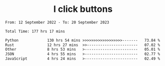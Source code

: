 <h1 align="center">
I click buttons
</h1>

<!--START_SECTION:waka-->

```txt
From: 12 September 2022 - To: 20 September 2023

Total Time: 177 hrs 17 mins

Python             130 hrs 54 mins >>>>>>>>>>>>>>>>>>-------   73.84 %
Rust               12 hrs 27 mins  >>-----------------------   07.02 %
Other              8 hrs 53 mins   >------------------------   05.01 %
JSON               4 hrs 55 mins   >------------------------   02.77 %
JavaScript         4 hrs 24 mins   >------------------------   02.49 %
```

<!--END_SECTION:waka-->
